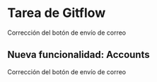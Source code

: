 # Tarea de Gitflow
Corrección del botón de envío de correo
## Nueva funcionalidad: Accounts
Corrección del botón de envío de correo
